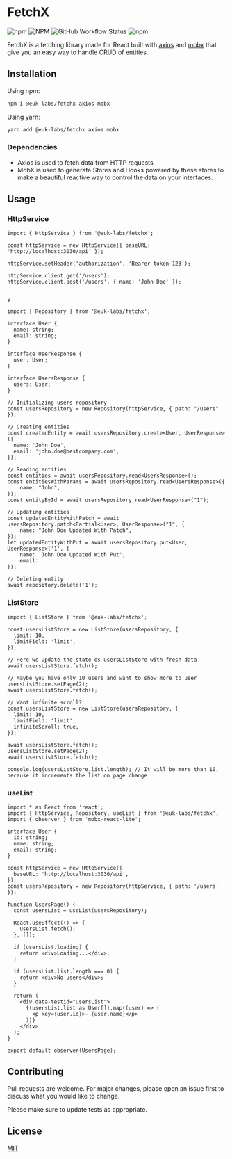 # FetchX

![npm](https://img.shields.io/npm/v/@euk-labs/fetchx)
![NPM](https://img.shields.io/npm/l/@euk-labs/fetchx)
![GitHub Workflow Status](https://img.shields.io/github/workflow/status/Eureka-Shoulders/fetchx/CI)
![npm](https://img.shields.io/npm/dw/@euk-labs/fetchx)

FetchX is a fetching library made for React built with [axios](https://github.com/axios/axios) and [mobx](https://github.com/mobxjs/mobx) that give you an easy way to handle CRUD of entities.

## Installation

Using npm:

```bash
npm i @euk-labs/fetchx axios mobx
```

Using yarn:

```bash
yarn add @euk-labs/fetchx axios mobx
```

### Dependencies

- Axios is used to fetch data from HTTP requests
- MobX is used to generate Stores and Hooks powered by these stores to make a beautiful reactive way to control the data on your interfaces.

## Usage

### HttpService

```tsx
import { HttpService } from '@euk-labs/fetchx';

const httpService = new HttpService({ baseURL: 'http://localhost:3030/api' });

httpService.setHeader('authorization', 'Bearer token-123');

httpService.client.get('/users');
httpService.client.post('/users', { name: 'John Doe' });
```

### 
y

```tsx
import { Repository } from '@euk-labs/fetchx';

interface User {
  name: string;
  email: string;
}

interface UserResponse {
  user: User;
}

interface UsersResponse {
  users: User;
}

// Initializing users repository
const usersRepository = new Repository(httpService, { path: "/users" });

// Creating entities
const createdEntity = await usersRepository.create<User, UserResponse>({
  name: 'John Doe',
  email: 'john.doe@bestcompany.com',
});

// Reading entities
const entities = await usersRepository.read<UsersResponse>();
const entitiesWithParams = await usersRepository.read<UsersResponse>({
	name: "John",
});
const entityById = await usersRepository.read<UserResponse>("1");

// Updating entities
const updatedEntityWithPatch = await usersRepository.patch<Partial<User>, UserResponse>("1", {
	name: "John Doe Updated With Patch",
});
let updatedEntityWithPut = await usersRepository.put<User, UserResponse>('1', {
	name: 'John Doe Updated With Put',
	email:
});

// Deleting entity
await repository.delete('1');
```

### ListStore

```tsx
import { ListStore } from '@euk-labs/fetchx';

const usersListStore = new ListStore(usersRepository, {
  limit: 10,
  limitField: 'limit',
});

// Here we update the state os usersListStore with fresh data
await usersListStore.fetch();

// Maybe you have only 10 users and want to show more to user
usersListStore.setPage(2);
await usersListStore.fetch();

// Want infinite scroll?
const usersListStore = new ListStore(usersRepository, {
  limit: 10,
  limitField: 'limit',
  infiniteScroll: true,
});

await usersListStore.fetch();
usersListStore.setPage(2);
await usersListStore.fetch();

console.log(usersListStore.list.length); // It will be more than 10, because it increments the list on page change
```

### useList

```tsx
import * as React from 'react';
import { HttpService, Repository, useList } from '@euk-labs/fetchx';
import { observer } from 'mobx-react-lite';

interface User {
  id: string;
  name: string;
  email: string;
}

const httpService = new HttpService({
  baseURL: 'http://localhost:3030/api',
});
const usersRepository = new Repository(httpService, { path: '/users' });

function UsersPage() {
  const usersList = useList(usersRepository);

  React.useEffect(() => {
    usersList.fetch();
  }, []);

  if (usersList.loading) {
    return <div>Loading...</div>;
  }

  if (usersList.list.length === 0) {
    return <div>No users</div>;
  }

  return (
    <div data-testid="usersList">
      {(usersList.list as User[]).map((user) => (
        <p key={user.id}>- {user.name}</p>
      ))}
    </div>
  );
}

export default observer(UsersPage);
```

## Contributing

Pull requests are welcome. For major changes, please open an issue first to discuss what you would like to change.

Please make sure to update tests as appropriate.

## License

[MIT](https://choosealicense.com/licenses/mit/)
